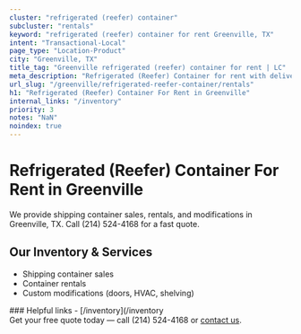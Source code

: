 ```yaml
---
cluster: "refrigerated (reefer) container"
subcluster: "rentals"
keyword: "refrigerated (reefer) container for rent Greenville, TX"
intent: "Transactional-Local"
page_type: "Location-Product"
city: "Greenville, TX"
title_tag: "Greenville refrigerated (reefer) container for rent | LC"
meta_description: "Refrigerated (Reefer) Container for rent with delivery in Greenville, TX. LC Container — local Since 2003. Get pricing today."
url_slug: "/greenville/refrigerated-reefer-container/rentals"
h1: "Refrigerated (Reefer) Container For Rent in Greenville"
internal_links: "/inventory"
priority: 3
notes: "NaN"
noindex: true
---
```


# Refrigerated (Reefer) Container For Rent in Greenville

We provide shipping container sales, rentals, and modifications in Greenville, TX. Call (214) 524-4168 for a fast quote.

## Our Inventory & Services
- Shipping container sales
- Container rentals
- Custom modifications (doors, HVAC, shelving)

<div data-section="internal-links">
### Helpful links
- [/inventory](/inventory
</div>

<div data-section="cta">
Get your free quote today — call (214) 524-4168 or <a href="/contact">contact us</a>.
</div>

<script type="application/ld+json">{"@context":"https://schema.org","@type":"FAQPage","mainEntity":[{"@type":"Question","name":"How much does delivery cost in Greenville, TX?","acceptedAnswer":{"@type":"Answer","text":"Delivery costs vary by distance and container size. Most deliveries in Greenville, TX range from $150-$300. Call (214) 524-4168 for an exact quote based on your specific location."}},{"@type":"Question","name":"Do you offer financing or payment plans?","acceptedAnswer":{"@type":"Answer","text":"We accept major credit cards, checks, and can discuss commercial terms for bulk purchases. Call (214) 524-4168 to discuss options."}},{"@type":"Question","name":"Can you customize containers in Greenville, TX?","acceptedAnswer":{"@type":"Answer","text":"Yes — we perform modifications like doors, HVAC, insulation, and shelving. Request a custom quote at (214) 524-4168 or via our contact form."}}]}</script>
